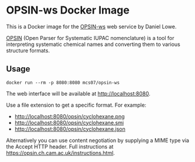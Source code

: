 # OPSIN-ws Docker Image

This is a Docker image for the [OPSIN-ws](https://bitbucket.org/dan2097/opsin-ws) web service by Daniel Lowe.

[OPSIN](https://opsin.ch.cam.ac.uk/index.html) (Open Parser for Systematic IUPAC nomenclature) is a tool for interpreting systematic chemical names and converting them to various structure formats.

## Usage

    docker run --rm -p 8080:8080 mcs07/opsin-ws

The web interface will be available at <http://localhost:8080>.

Use a file extension to get a specific format. For example:

- <http://localhost:8080/opsin/cyclohexane.png>
- <http://localhost:8080/opsin/cyclohexane.smi>
- <http://localhost:8080/opsin/cyclohexane.json>

Alternatively you can use content negotiation by supplying a MIME type via the Accept HTTP header. Full instructions at <https://opsin.ch.cam.ac.uk/instructions.html>.
